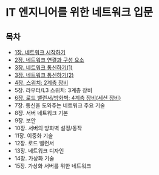 # IT 엔지니어를 위한 네트워크 입문

## 목차

- [1장. 네트워크 시작하기](./contents/chapter01.md)
- [2장. 네트워크 연결과 구성 요소](./contents/chapter02.md)
- [3장. 네트워크 통신하기(1)](./contents/chapter03-1.md)
- [3장. 네트워크 통신하기(2)](./contents/chapter03-2.md)
- [4장. 스위치: 2계층 장비](./contents/chapter04.md)
- 5장. 라우터/L3 스위치: 3계층 장비
- [6장. 로드 밸런서/방화벽: 4계층 장비(세션 장비)](./contents/chapter06.md)
- 7장. 통신을 도와주는 네트워크 주요 기술
- 8장. 서버 네트워크 기본
- 9장. 보안
- 10장. 서버의 방화벽 설정/동작
- 11장. 이중화 기술
- 12장. 로드 밸런서
- 13장. 네트워크 디자인
- 14장. 가상화 기술
- 15장. 가상화 서버를 위한 네트워크

